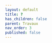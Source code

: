 ```yaml
---
layout: default
title: ?
has_children: false
parent: Travaux
nav_order: 3
published: false
---
```

## 